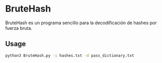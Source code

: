 # BruteHash

BruteHash es un programa sencillo para la decodificación de hashes por fuerza bruta.

## Usage

```bash
python3 BruteHash.py -i hashes.txt -d pass_dictionary.txt
